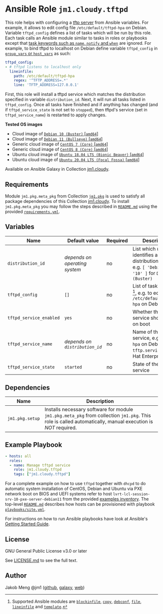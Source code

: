 # Ansible Role `jm1.cloudy.tftpd`

This role helps with configuring a [tftp server][tftp-hpa] from Ansible variables. For example, it allows to edit config
file `/etc/default/tftpd-hpa` on Debian. Variable `tftpd_config` defines a list of tasks which will be run by this role.
Each task calls an Ansible module similar to tasks in roles or playbooks except that [task keywords such as `name`,
`notify` and `when`][playbooks-keywords] are ignored. For example, to bind tftpd to localhost on Debian define variable
`tftpd_config` in [`group_vars` or `host_vars`][ansible-inventory] as such:

```yml
tftpd_config:
- # tftpd listens to localhost only
  lineinfile:
    path: /etc/default/tftpd-hpa
    regex: '^TFTP_ADDRESS=.*'
    line: 'TFTP_ADDRESS=127.0.0.1'
```

First, this role will install a tftpd service which matches the distribution specified in variable `distribution_id`.
Next, it will run all tasks listed in `tftpd_config`. Once all tasks have finished and if anything has changed (and if
`tftpd_service_state` is not set to `stopped`), then tftpd's service (set in `tftpd_service_name`) is restarted to apply
changes.

[ansible-inventory]: https://docs.ansible.com/ansible/latest/user_guide/intro_inventory.html
[playbooks-keywords]: https://docs.ansible.com/ansible/latest/reference_appendices/playbooks_keywords.html
[tftp-hpa]: http://git.kernel.org/cgit/network/tftp/tftp-hpa.git

**Tested OS images**
- Cloud image of [`Debian 10 (Buster)` \[`amd64`\]](https://cdimage.debian.org/cdimage/openstack/current/)
- Cloud image of [`Debian 11 (Bullseye)` \[`amd64`\]](https://cdimage.debian.org/images/cloud/bullseye/latest/)
- Generic cloud image of [`CentOS 7 (Core)` \[`amd64`\]](https://cloud.centos.org/centos/7/images/)
- Generic cloud image of [`CentOS 8 (Core)` \[`amd64`\]](https://cloud.centos.org/centos/8/x86_64/images/)
- Ubuntu cloud image of [`Ubuntu 18.04 LTS (Bionic Beaver)` \[`amd64`\]](https://cloud-images.ubuntu.com/bionic/current/)
- Ubuntu cloud image of [`Ubuntu 20.04 LTS (Focal Fossa)` \[`amd64`\]](https://cloud-images.ubuntu.com/focal/)

Available on Ansible Galaxy in Collection [jm1.cloudy](https://galaxy.ansible.com/jm1/cloudy).

## Requirements

Module `jm1.pkg.meta_pkg` from Collection [`jm1.pkg`][galaxy-jm1-pkg] is used to satisfy all package dependencies of
this Collection [jm1.cloudy][galaxy-jm1-cloudy]. To install `jm1.pkg.meta_pkg` you may follow the steps described in
[`README.md`][jm1-cloudy-readme] using the provided [`requirements.yml`][jm1-cloudy-requirements].

[galaxy-jm1-cloudy]: https://galaxy.ansible.com/jm1/cloudy
[galaxy-jm1-pkg]: https://galaxy.ansible.com/jm1/pkg
[jm1-cloudy-readme]: https://github.com/JM1/ansible-collection-jm1-cloudy/blob/master/README.md
[jm1-cloudy-requirements]: https://github.com/JM1/ansible-collection-jm1-cloudy/blob/master/requirements.yml

## Variables

| Name                    | Default value                  | Required | Description |
| ----------------------- | ------------------------------ | -------- | ----------- |
| `distribution_id`       | *depends on operating system*  | no       | List which uniquely identifies a distribution release, e.g. `[ 'Debian', '10' ]` for `Debian 10 (Buster)` |
| `tftpd_config`          | `[]`                           | no       | List of tasks to run [^supported-modules], e.g. to edit `/etc/default/tftpd-hpa` on Debian |
| `tftpd_service_enabled` | `yes`                          | no       | Whether the tftpd service should start on boot |
| `tftpd_service_name`    | *depends on `distribution_id`* | no       | Name of the tftpd service, e.g. `tftpd-hpa` on Debian and `tftp.service` on Red Hat Enterprise Linux |
| `tftpd_service_state`   | `started`                      | no       | State of the tftpd service |

[^supported-modules]: Supported Ansible modules are [`blockinfile`][ansible-module-blockinfile], [`copy`][
ansible-module-copy], [`debconf`][ansible-module-debconf], [`file`][ansible-module-file], [`lineinfile`][
ansible-module-lineinfile] and [`template`][ansible-module-template].

[ansible-module-blockinfile]: https://docs.ansible.com/ansible/latest/collections/ansible/builtin/blockinfile_module.html
[ansible-module-copy]: https://docs.ansible.com/ansible/latest/collections/ansible/builtin/copy_module.html
[ansible-module-debconf]: https://docs.ansible.com/ansible/latest/collections/ansible/builtin/debconf_module.html
[ansible-module-file]: https://docs.ansible.com/ansible/latest/collections/ansible/builtin/file_module.html
[ansible-module-lineinfile]: https://docs.ansible.com/ansible/latest/collections/ansible/builtin/lineinfile_module.html
[ansible-module-template]: https://docs.ansible.com/ansible/latest/collections/ansible/builtin/template_module.html

## Dependencies

| Name               | Description                                                                                                                                                 |
| ------------------ | ----------------------------------------------------------------------------------------------------------------------------------------------------------- |
| `jm1.pkg.setup`    | Installs necessary software for module `jm1.pkg.meta_pkg` from collection `jm1.pkg`. This role is called automatically, manual execution is *NOT* required. |

## Example Playbook

```yml
- hosts: all
  roles:
  - name: Manage tftpd service
    role: jm1.cloudy.tftpd
    tags: ["jm1.cloudy.tftpd"]
```

For a complete example on how to use `tftpd` together with `dhcpd` to do automatic system installation of CentOS,
Debian and Ubuntu via PXE network boot on BIOS and UEFI systems refer to host 
`lvrt-lcl-session-srv-10-pxe-server-debian11` from the provided [examples inventory][inventory-example]. The top-level
[`README.md`][jm1-cloudy-readme] describes how hosts can be provisioned with playbook [`playbooks/site.yml`][
playbook-site-yml].

[inventory-example]: https://github.com/JM1/ansible-collection-jm1-cloudy/blob/master/inventory/
[playbook-site-yml]: https://github.com/JM1/ansible-collection-jm1-cloudy/blob/master/playbooks/site.yml

For instructions on how to run Ansible playbooks have look at Ansible's
[Getting Started Guide](https://docs.ansible.com/ansible/latest/network/getting_started/first_playbook.html).

## License

GNU General Public License v3.0 or later

See [LICENSE.md](../../LICENSE.md) to see the full text.

## Author

Jakob Meng
@jm1 ([github](https://github.com/jm1), [galaxy](https://galaxy.ansible.com/jm1), [web](http://www.jakobmeng.de))

